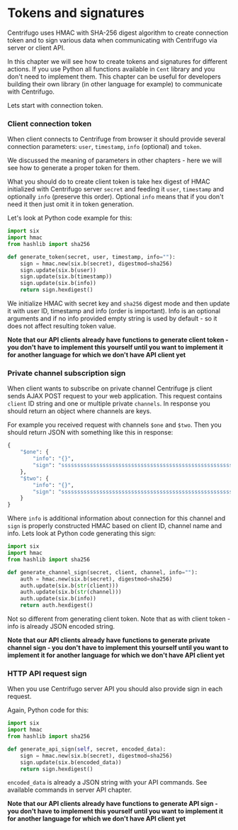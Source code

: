 # Tokens and signatures

Centrifugo uses HMAC with SHA-256 digest algorithm to create connection token and to sign
various data when communicating with Centrifugo via server or client API.

In this chapter we will see how to create tokens and signatures for different
actions. If you use Python all functions available in `Cent` library and you
don't need to implement them. This chapter can be useful for developers building
their own library (in other language for example) to communicate with Centrifugo.

Lets start with connection token.

### Client connection token

When client connects to Centrifuge from browser it should provide several connection
parameters: `user`, `timestamp`, `info` (optional) and `token`.

We discussed the meaning of parameters in other chapters - here we will see
how to generate a proper token for them.

What you should do to create client token is take hex digest of HMAC initialized
with Centrifugo server `secret` and feeding it `user`, `timestamp` and optionally `info`
(preserve this order). Optional `info` means that if you don't need it then just omit it
in token generation.

Let's look at Python code example for this:

```python
import six
import hmac
from hashlib import sha256

def generate_token(secret, user, timestamp, info=""):
    sign = hmac.new(six.b(secret), digestmod=sha256)
    sign.update(six.b(user))
    sign.update(six.b(timestamp))
    sign.update(six.b(info))
    return sign.hexdigest()
```

We initialize HMAC with secret key and ``sha256`` digest mode and then update
it with user ID, timestamp and info (order is important). Info is an optional arguments and if
no info provided empty string is used by default - so it does not affect resulting token
value.

**Note that our API clients already have functions to generate client token - you don't
have to implement this yourself until you want to implement it for another language for
which we don't have API client yet**


### Private channel subscription sign

When client wants to subscribe on private channel Centrifuge js client sends AJAX POST
request to your web application. This request contains `client` ID string and one or multiple
private `channels`. In response you should return an object where channels are keys.

For example you received request with channels `$one` and `$two`. Then you should return
JSON with something like this in response:

```python
{
    "$one": {
        "info": "{}",
        "sign": "ssssssssssssssssssssssssssssssssssssssssssssssssssssssssssssssss"
    },
    "$two": {
        "info": "{}",
        "sign": "ssssssssssssssssssssssssssssssssssssssssssssssssssssssssssssssss"
    }
}
```

Where `info` is additional information about connection for this channel and `sign` is
properly constructed HMAC based on client ID, channel name and info. Lets look at Python code
generating this sign:

```python
import six
import hmac
from hashlib import sha256

def generate_channel_sign(secret, client, channel, info=""):
    auth = hmac.new(six.b(secret), digestmod=sha256)
    auth.update(six.b(str(client)))
    auth.update(six.b(str(channel)))
    auth.update(six.b(info))
    return auth.hexdigest()
```

Not so different from generating client token. Note that as with client token - info is already JSON
encoded string.

**Note that our API clients already have functions to generate private channel sign - you don't
have to implement this yourself until you want to implement it for another language for
which we don't have API client yet**


### HTTP API request sign

When you use Centrifugo server API you should also provide sign in each request.

Again, Python code for this:

```python
import six
import hmac
from hashlib import sha256

def generate_api_sign(self, secret, encoded_data):
    sign = hmac.new(six.b(secret), digestmod=sha256)
    sign.update(six.b(encoded_data))
    return sign.hexdigest()
```

`encoded_data` is already a JSON string with your API commands. See available commands
in server API chapter.

**Note that our API clients already have functions to generate API sign - you don't
have to implement this yourself until you want to implement it for another language for
which we don't have API client yet**
